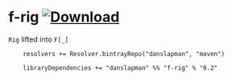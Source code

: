 # f-rig [ ![Download](https://api.bintray.com/packages/danslapman/maven/f-rig/images/download.svg) ](https://bintray.com/danslapman/maven/f-rig/_latestVersion)
`Rig` lifted into `F[_]`

```
    resolvers += Resolver.bintrayRepo("danslapman", "maven")

    libraryDependencies += "danslapman" %% "f-rig" % "0.2"
```